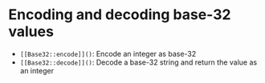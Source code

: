 # Encoding and decoding base-32 values

* `[[Base32::encode]]()`: Encode an integer as base-32
* `[[Base32::decode]]()`: Decode a base-32 string and return the value as an integer
